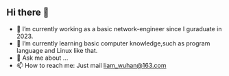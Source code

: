 ## Hi there 👋
- 🔭 I’m currently working as a basic network-engineer since I guraduate in 2023.
- 🌱 I’m currently learning basic computer knowledge,such as program language and Linux like that.
- 💬 Ask me about ...
- 📫 How to reach me: Just mail liam_wuhan@163.com
<!--
**liam-cs/liam-cs** is a ✨ _special_ ✨ repository because its `README.md` (this file) appears on your GitHub profile.

Here are some ideas to get you started:

- 🔭 I’m currently working on ...
- 🌱 I’m currently learning ...
- 👯 I’m looking to collaborate on ...
- 🤔 I’m looking for help with ...
- 💬 Ask me about ...
- 📫 How to reach me: ...
- 😄 Pronouns: ...
- ⚡ Fun fact: ...
-->
